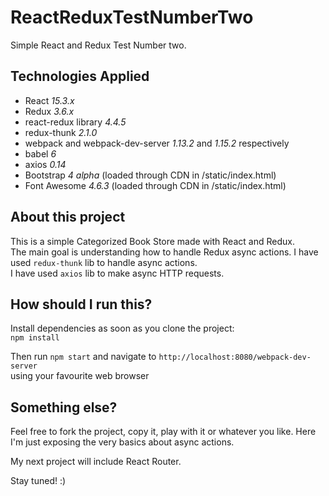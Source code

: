 # ReactReduxTestNumberTwo

Simple React and Redux Test Number two.

## Technologies Applied
* React *15.3.x*
* Redux *3.6.x*
* react-redux library *4.4.5*
* redux-thunk *2.1.0*  
* webpack and webpack-dev-server *1.13.2* and *1.15.2* respectively
* babel *6*
* axios *0.14*
* Bootstrap *4 alpha* (loaded through CDN in /static/index.html)
* Font Awesome *4.6.3* (loaded through CDN in /static/index.html)

## About this project
This is a simple Categorized Book Store made with React and Redux.  
The main goal is understanding how to handle Redux async actions.
I have used `redux-thunk` lib to handle async actions.  
I have used `axios` lib to make async HTTP requests.

## How should I run this?
Install dependencies as soon as you clone the project:  
`npm install`

Then run `npm start` and navigate to `http://localhost:8080/webpack-dev-server`  
using your favourite web browser


## Something else?

Feel free to fork the project, copy it, play with it or whatever you like.
Here I'm just exposing the very basics about async actions.

My next project will include React Router.

Stay tuned! :)
